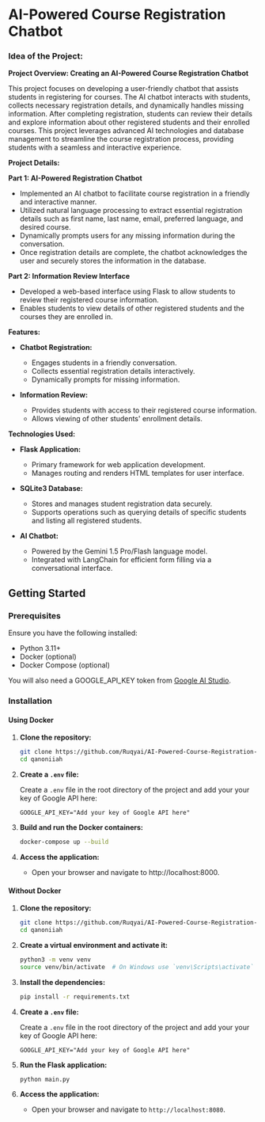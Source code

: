 # AI-Powered Course Registration Chatbot

### Idea of the Project: 

**Project Overview: Creating an AI-Powered Course Registration Chatbot**

This project focuses on developing a user-friendly chatbot that assists students in registering for courses. The AI chatbot interacts with students, collects necessary registration details, and dynamically handles missing information. After completing registration, students can review their details and explore information about other registered students and their enrolled courses. This project leverages advanced AI technologies and database management to streamline the course registration process, providing students with a seamless and interactive experience.

**Project Details:**

**Part 1: AI-Powered Registration Chatbot**
- Implemented an AI chatbot to facilitate course registration in a friendly and interactive manner.
- Utilized natural language processing to extract essential registration details such as first name, last name, email, preferred language, and desired course.
- Dynamically prompts users for any missing information during the conversation.
- Once registration details are complete, the chatbot acknowledges the user and securely stores the information in the database.

**Part 2: Information Review Interface**
- Developed a web-based interface using Flask to allow students to review their registered course information.
- Enables students to view details of other registered students and the courses they are enrolled in.

**Features:**

- **Chatbot Registration:**
  - Engages students in a friendly conversation.
  - Collects essential registration details interactively.
  - Dynamically prompts for missing information.

- **Information Review:**
  - Provides students with access to their registered course information.
  - Allows viewing of other students' enrollment details.

**Technologies Used:**

- **Flask Application:**
  - Primary framework for web application development.
  - Manages routing and renders HTML templates for user interface.

- **SQLite3 Database:**
  - Stores and manages student registration data securely.
  - Supports operations such as querying details of specific students and listing all registered students.

- **AI Chatbot:**
  - Powered by the Gemini 1.5 Pro/Flash language model.
  - Integrated with LangChain for efficient form filling via a conversational interface.

## Getting Started

### Prerequisites
Ensure you have the following installed:

- Python 3.11+
- Docker (optional)
- Docker Compose (optional)

You will also need a GOOGLE_API_KEY token from [Google AI Studio](https://aistudio.google.com/). 

### Installation

#### Using Docker

1. **Clone the repository:**

    ```bash
    git clone https://github.com/Ruqyai/AI-Powered-Course-Registration-Chatbot.git
    cd qanoniiah
    ```

2. **Create a `.env` file:**

    Create a `.env` file in the root directory of the project and add your your key of Google API here:

    ```env
    GOOGLE_API_KEY="Add your key of Google API here"
    ```

3. **Build and run the Docker containers:**

    ```bash
    docker-compose up --build
    ```

4. **Access the application:**
   - Open your browser and navigate to http://localhost:8000.

#### Without Docker

1. **Clone the repository:**

    ```bash
    git clone https://github.com/Ruqyai/AI-Powered-Course-Registration-Chatbot.git
    cd qanoniiah
    ```

2. **Create a virtual environment and activate it:**

    ```bash
    python3 -m venv venv
    source venv/bin/activate  # On Windows use `venv\Scripts\activate`
    ```

3. **Install the dependencies:**

    ```bash
    pip install -r requirements.txt
    ```

4. **Create a `.env` file:**

    Create a `.env` file in the root directory of the project and add your your key of Google API here:

    ```env
    GOOGLE_API_KEY="Add your key of Google API here"
    ```
 
5. **Run the Flask application:**

    ```bash
    python main.py
    ```

6. **Access the application:**
   - Open your browser and navigate to `http://localhost:8080`.
